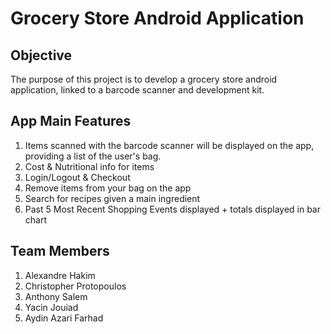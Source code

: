 # Grocery Store Android Application

## Objective

The purpose of this project is to develop a grocery store android application, linked to a barcode scanner and development kit. 

## App Main Features

1. Items scanned with the barcode scanner will be displayed on the app, providing a list of the user's bag.
2. Cost & Nutritional info for items
3. Login/Logout & Checkout
4. Remove items from your bag on the app 
5. Search for recipes given a main ingredient
6. Past 5 Most Recent Shopping Events displayed + totals displayed in bar chart
 
## Team Members

1. Alexandre Hakim
2. Christopher Protopoulos
3. Anthony Salem
4. Yacin Jouiad
5. Aydin Azari Farhad

